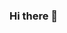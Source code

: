 ### Hi there 👋

<!--
**DeanPee/DeanPee** is a ✨ _special_ ✨ repository because its `README.md` (this file) appears on your GitHub profile.

Here are some ideas to get you started:

- 🌟 I'm an Engineering Graduate
- 🌱 I’m currently learning to be a Front End Developer
- 👯 I love doing things in exciting new ways
- 🤔 I’m looking for help with HTML, CSS, JS and React as I am new to programming
- 💬 Ask me about Jesus Christ
- 📫 How to reach me: ...
- 😄 Pronouns: ...
- ⚡ Fun fact: I love playing volleyball whenever I get an opportunity
-->
